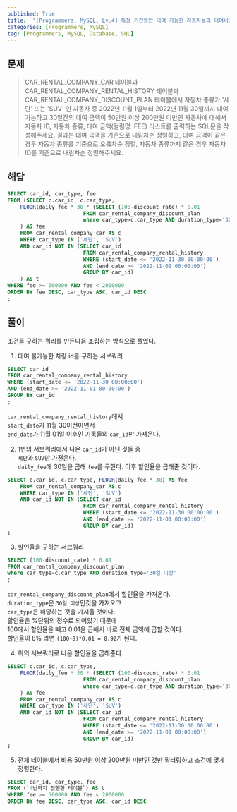 ```yaml
---
published: True
title:  "[Programmers, MySQL, Lv.4] 특정 기간동안 대여 가능한 자동차들의 대여비용 구하기"
categories: [Programmers, MySQL]
tag: [Programmers, MySQL, Database, SQL]
---
```


## 문제

> CAR_RENTAL_COMPANY_CAR 테이블과 CAR_RENTAL_COMPANY_RENTAL_HISTORY 테이블과 CAR_RENTAL_COMPANY_DISCOUNT_PLAN 테이블에서 자동차 종류가 '세단' 또는 'SUV' 인 자동차 중 2022년 11월 1일부터 2022년 11월 30일까지 대여 가능하고 30일간의 대여 금액이 50만원 이상 200만원 미만인 자동차에 대해서 자동차 ID, 자동차 종류, 대여 금액(컬럼명: FEE) 리스트를 출력하는 SQL문을 작성해주세요. 결과는 대여 금액을 기준으로 내림차순 정렬하고, 대여 금액이 같은 경우 자동차 종류를 기준으로 오름차순 정렬, 자동차 종류까지 같은 경우 자동차 ID를 기준으로 내림차순 정렬해주세요.

## 해답

```sql
SELECT car_id, car_type, fee
FROM (SELECT c.car_id, c.car_type,
    FLOOR(daily_fee * 30 * (SELECT (100-discount_rate) * 0.01
                        FROM car_rental_company_discount_plan
                        where car_type=c.car_type AND duration_type='30일 이상')
    ) AS fee
    FROM car_rental_company_car AS c
    WHERE car_type IN ('세단', 'SUV')
    AND car_id NOT IN (SELECT car_id
                        FROM car_rental_company_rental_history
                        WHERE (start_date <= '2022-11-30 00:00:00')
                        AND (end_date >= '2022-11-01 00:00:00')
                        GROUP BY car_id)
    ) AS t
WHERE fee >= 500000 AND fee < 2000000
ORDER BY fee DESC, car_type ASC, car_id DESC
;
```

## 풀이

조건을 구하는 쿼리를 만든다음 조립하는 방식으로 풀었다.  

1. 대여 불가능한 차량 id를 구하는 서브쿼리  
```sql
SELECT car_id
FROM car_rental_company_rental_history
WHERE (start_date <= '2022-11-30 00:00:00')
AND (end_date >= '2022-11-01 00:00:00')
GROUP BY car_id
;
```
```car_rental_company_rental_history```에서  
```start_date```가 11월 30이전이면서  
```end_date```가 11월 01일 이후인 기록들의 ```car_id```만 가져온다.  

2. 1번의 서브쿼리에서 나온 ```car_id```가 아닌 것들 중  
```세단```과 ```SUV```만 가젼온다.  
```daily_fee```에 30일을 곱해 ```fee```를 구한다. 이후 할인율을 곱해줄 것이다.  
```sql
SELECT c.car_id, c.car_type, FLOOR(daily_fee * 30) AS fee
    FROM car_rental_company_car AS c
    WHERE car_type IN ('세단', 'SUV')
    AND car_id NOT IN (SELECT car_id
                        FROM car_rental_company_rental_history
                        WHERE (start_date <= '2022-11-30 00:00:00')
                        AND (end_date >= '2022-11-01 00:00:00')
                        GROUP BY car_id)
;
```

3. 할인율을 구하는 서브쿼리  
```sql
SELECT (100-discount_rate) * 0.01
FROM car_rental_company_discount_plan
where car_type=c.car_type AND duration_type='30일 이상'
;
```
```car_rental_company_discount_plan```에서 할인율을 가져온다.  
```duration_type```은 ```30일 이상```인것을 가져오고  
```car_type```은 해당하는 것을 가져올 것이다.  
할인율은 %단위의 정수로 되어있기 때문에  
100에서 할인율을 빼고 0.01을 곱해서 바로 전체 금액에 곱할 것이다.  
할인율이 8% 라면 ```(100-8)*0.01 = 0.92```가 된다.  

4. 위의 서브쿼리로 나온 할인율을 곱해준다.  
```sql
SELECT c.car_id, c.car_type,
    FLOOR(daily_fee * 30 * (SELECT (100-discount_rate) * 0.01
                        FROM car_rental_company_discount_plan
                        where car_type=c.car_type AND duration_type='30일 이상')
    ) AS fee
    FROM car_rental_company_car AS c
    WHERE car_type IN ('세단', 'SUV')
    AND car_id NOT IN (SELECT car_id
                        FROM car_rental_company_rental_history
                        WHERE (start_date <= '2022-11-30 00:00:00')
                        AND (end_date >= '2022-11-01 00:00:00')
                        GROUP BY car_id)
;
```

5. 전체 테이블에서 비용 50만원 이상 200만원 미만인 것만 필터링하고 조건에 맞게 정렬한다. 
```sql
SELECT car_id, car_type, fee
FROM (`4번까지 진행한 테이블`) AS t
WHERE fee >= 500000 AND fee < 2000000
ORDER BY fee DESC, car_type ASC, car_id DESC
```